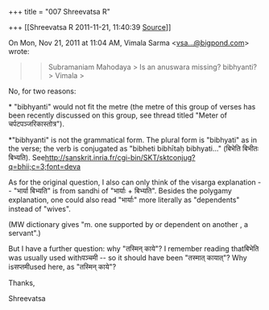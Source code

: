 +++
title = "007 Shreevatsa R"

+++
[[Shreevatsa R	2011-11-21, 11:40:39 [Source](https://groups.google.com/g/samskrita/c/seFVja1wIvs)]]



On Mon, Nov 21, 2011 at 11:04 AM, Vimala Sarma \<[vsa...@bigpond.com]()\> wrote:  

> 
> > 
> > Subramaniam Mahodaya >
> Is an anuswara missing? bibhyanti? >
> Vimala >
> 
> > 

  

No, for two reasons:

  

\* "bibhyanti" would not fit the metre (the metre of this group of verses has been recently discussed on this group, see thread titled "Meter of चर्पटपञ्जरिकास्तोत्र").

\*"bibhyanti" is not the grammatical form. The plural form is "bibhyati" as in the verse; the verb is conjugated as "bibheti 
bibhītaḥ bibhyati..." (बिभेति बिभीतः बिभ्यति). See<http://sanskrit.inria.fr/cgi-bin/SKT/sktconjug?q=bhii;c=3;font=deva>

  

As for the original question, I also can only think of the visarga explanation -- "भार्या बिभ्यति" is from sandhi of "भार्याः + बिभ्यति". Besides the polygamy explanation, one could also read "भार्याः" more literally as "dependents" instead of "wives".

(MW dictionary gives "m. one supported by or dependent on another , a servant".)

  

But I have a further question: why "तस्मिन् काये"? I remember reading thatबिभेति was usually used withपञ्चमी -- so it should have been "तस्मात् कायात्"? Why isसप्तमीused here, as "तस्मिन् काये"?

  

Thanks,

Shreevatsa

